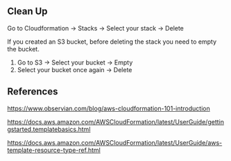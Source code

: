 ## Clean Up

Go to Cloudformation -> Stacks -> Select your stack -> Delete

If you created an S3 bucket, before deleting the stack you need to empty the bucket. 

1. Go to S3 -> Select your bucket -> Empty
2. Select your bucket once again -> Delete


## References

https://www.observian.com/blog/aws-cloudformation-101-introduction

https://docs.aws.amazon.com/AWSCloudFormation/latest/UserGuide/gettingstarted.templatebasics.html

https://docs.aws.amazon.com/AWSCloudFormation/latest/UserGuide/aws-template-resource-type-ref.html